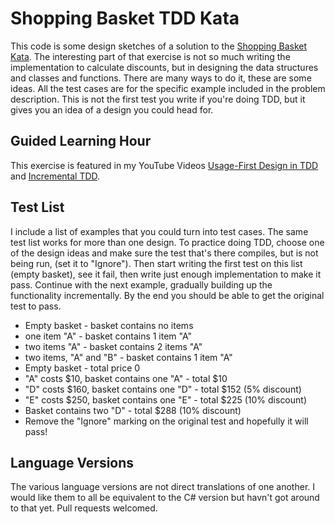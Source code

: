 # Shopping Basket TDD Kata

This code is some design sketches of a solution to the [Shopping Basket Kata](https://sammancoaching.org/kata_descriptions/shopping_basket.html). The interesting part of that exercise is not so much writing the implementation to calculate discounts, but in designing the data structures and classes and functions. There are many ways to do it, these are some ideas. All the test cases are for the specific example included in the problem description. This is not the first test you write if you're doing TDD, but it gives you an idea of a design you could head for.

## Guided Learning Hour
This exercise is featured in my YouTube Videos [Usage-First Design in TDD](https://youtu.be/4xNPMbV4J4w) and [Incremental TDD](https://youtu.be/5BftptSNrAg).

## Test List
I include a list of examples that you could turn into test cases. The same test list works for more than one design. To practice doing TDD, choose one of the design ideas and make sure the test that's there compiles, but is not being run, (set it to "Ignore"). Then start writing the first test on this list (empty basket), see it fail, then write just enough implementation to make it pass. Continue with the next example, gradually building up the functionality incrementally. By the end you should be able to get the original test to pass.

 * Empty basket - basket contains no items
 * one item "A" - basket contains 1 item "A"
 * two items "A" - basket contains 2 items "A"
 * two items, "A" and "B" - basket contains 1 item "A"
 * Empty basket - total price 0
 * "A" costs $10, basket contains one "A" - total $10
 * "D" costs $160, basket contains one "D" - total $152 (5% discount)
 * "E" costs $250, basket contains one "E" - total $225 (10% discount)
 * Basket contains two "D" - total $288 (10% discount)
 * Remove the "Ignore" marking on the original test and hopefully it will pass!

## Language Versions
The various language versions are not direct translations of one another. I would like them to all be equivalent to the C# version but havn't got around to that yet. Pull requests welcomed.
